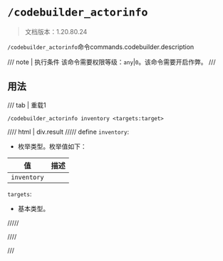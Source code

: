 # `/codebuilder_actorinfo`

> 文档版本：1.20.80.24

`/codebuilder_actorinfo`命令commands.codebuilder.description

/// note | 执行条件
该命令需要权限等级：`any`|`0`。该命令需要开启作弊。
///

## 用法

/// tab | 重载1
```mcfunction
/codebuilder_actorinfo inventory <targets:target>
```

//// html | div.result
///// define
`inventory`: <!-- md:samp CodeBuilderActionInventory -->

- 枚举类型。枚举值如下：

|值|描述|
|---|---|
|`inventory`||


`targets`: <!-- md:samp target -->

- 基本类型。


/////

////

///
